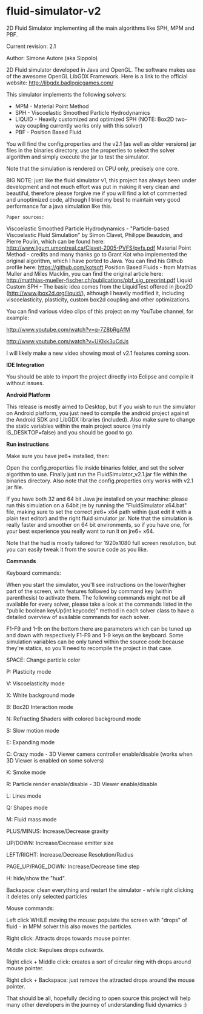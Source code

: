 fluid-simulator-v2
==================

2D Fluid Simulator implementing all the main algorithms like SPH, MPM and PBF.

Current revision: 2.1

Author: Simone Autore (aka Sippolo)

2D Fluid simulator developed in Java and OpenGL. The software makes use of the awesome OpenGL LibGDX Framework. Here is a link to the official website: http://libgdx.badlogicgames.com/

This simulator implements the following solvers:

- MPM - Material Point Method
- SPH - Viscoelastic Smoothed Particle Hydrodynamics
- LIQUID - Heavily customized and optimized SPH (NOTE: Box2D two-way coupling currently works only with this solver)
- PBF - Position Based Fluid

You will find the config.properties and the v2.1 (as well as older versions) jar files in the binaries directory, use the properties to select the solver algorithm and simply execute the jar to test the simulator.

Note that the simulation is rendered on CPU only, precisely one core.

BIG NOTE: just like the fluid simulator v1, this project has always been under development and not much effort was put in making it very clean and beautiful, therefore please forgive me if you will find a lot of commented and unoptimized code, although I tried my best to maintain very good performance for a java simulation like this.

    Paper sources:

Viscoelastic Smoothed Particle Hydrodynamics - "Particle-based Viscoelastic Fluid Simulation" by Simon Clavet, Philippe Beaudoin, and Pierre Poulin, which can be found here: http://www.ligum.umontreal.ca/Clavet-2005-PVFS/pvfs.pdf
Material Point Method - credits and many thanks go to Grant Kot who implemented the original algorithm, which I have ported to Java. You can find his Github profile here: https://github.com/kotsoft
Position Based Fluids - from Mathias Muller and Miles Macklin, you can find the original article here: http://matthias-mueller-fischer.ch/publications/pbf_sig_preprint.pdf
Liquid Custom SPH - The basic idea comes from the LiquidTest offered in jbox2D (http://www.jbox2d.org/liquid/), although I heavily modified it, including viscoelasticity, plasticity, custom box2d coupling and other optimizations.

You can find various video clips of this project on my YouTube channel, for example:

http://www.youtube.com/watch?v=q-7Z8bRgAfM

http://www.youtube.com/watch?v=UKlkk3uCdJs

I will likely make a new video showing most of v2.1 features coming soon.

<b>IDE Integration</b>

You should be able to import the project directly into Eclipse and compile it without issues.

<b>Android Platform</b>

This release is mostly aimed to Desktop, but if you wish to run the simulator on Android platform, you just need to compile the android project against the Android SDK and LibGDX libraries (included). Also make sure to change the static variables within the main project source (mainly IS_DESKTOP=false) and you should be good to go.

<b>Run instructions</b>

Make sure you have jre6+ installed, then:

Open the config.properties file inside binaries folder, and set the solver algorithm to use.
Finally just run the FluidSimulator_v2.1.jar file within the binaries directory.
Also note that the config.properties only works with v2.1 jar file.

If you have both 32 and 64 bit Java jre installed on your machine: please run this simulation on a 64bit jre by running the "FluidSimulator x64.bat" file, making sure to set the correct jre6+ x64 path within (just edit it with a plain text editor) and the right fluid simulator jar. Note that the simulation is really faster and smoother on 64 bit environments, so if you have one, for your best experience you really want to run it on jre6+ x64.

Note that the hud is mostly tailored for 1920x1080 full screen resolution, but you can easily tweak it from the source code as you like.

<b>Commands</b>

Keyboard commands:

When you start the simulator, you'll see instructions on the lower/higher part of the screen, with features followed by command key (within parenthesis) to activate them.
The following commands might not be all available for every solver, please take a look at the commands listed in the "public boolean keyUp(int keycode)" method in each solver class to have a detailed overview of available commands for each solver.

F1-F9 and 1-9: on the bottom there are parameters which can be tuned up and down with respectively F1-F9 and 1-9 keys on the keyboard. Some simulation variables can be only tuned within the source code because they're statics, so you'll need to recompile the project in that case.

SPACE: Change particle color

P: Plasticity mode

V: Viscoelasticity mode

X: White background mode

B: Box2D Interaction mode

N: Refracting Shaders with colored background mode

S: Slow motion mode

E: Expanding mode

C: Crazy mode - 3D Viewer camera controller enable/disable (works when 3D Viewer is enabled on some solvers)

K: Smoke mode

R: Particle render enable/disable - 3D Viewer enable/disable

L: Lines mode

Q: Shapes mode

M: Fluid mass mode

PLUS/MINUS: Increase/Decrease gravity

UP/DOWN: Increase/Decrease emitter size

LEFT/RIGHT: Increase/Decrease Resolution/Radius

PAGE_UP/PAGE_DOWN: Increase/Decrease time step

H: hide/show the "hud".

Backspace: clean everything and restart the simulator - while right clicking it deletes only selected particles


Mouse commands:

Left click WHILE moving the mouse: populate the screen with "drops" of fluid - in MPM solver this also moves the particles.

Right click: Attracts drops towards mouse pointer.

Middle click: Repulses drops outwards.

Right click + Middle click: creates a sort of circular ring with drops around mouse pointer.

Right click + Backspace: just remove the attracted drops around the mouse pointer.



That should be all, hopefully deciding to open source this project will help many other developers in the journey of understanding fluid dynamics :)
